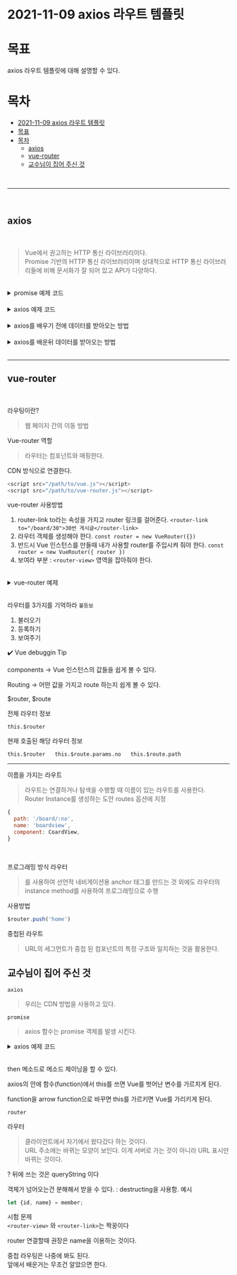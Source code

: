 # 2021-11-09 axios 라우트 템플릿

# 목표
axios 라우트 템플릿에 대해 설명할 수 있다.


# 목차
- [2021-11-09 axios 라우트 템플릿](#2021-11-09-axios-라우트-템플릿)
- [목표](#목표)
- [목차](#목차)
  - [axios](#axios)
  - [vue-router](#vue-router)
  - [교수님이 집어 주신 것](#교수님이-집어-주신-것)

<br>

---

<br>

## axios

<br>

> Vue에서 권고하는 HTTP 통신 라이브러리이다.  
> Promise 기반의 HTTP 통신 라이브러리이며 상대적으로 HTTP 통신 라이브러리들에 비해 문서화가 잘 되어 있고 API가 다양하다.

<br>

<details>
<summary> promise 예제 코드 </summary>
<div markdown = "1">

<br>

```js
// 객체 생성하기
const promise = new Promise((resolve, reject) => {
console.log("Promise");
let f = true;
if (f) resolve("resolve");
// >> then 부분 실행
else reject("reject"); // >> catch 부분 실행
});

promise
.then((data) => { //성공했을때는 then으로 간다.
    console.log("then : " + data);
})
.catch((data) => { // 실패 했을 때는 catch로 간다.
    console.log("catch : " + data);
});
```
</div>
</details>

<br>

<details>
<summary>axios 예제 코드</summary>
<div markdown="1">

<br>

```js
// 객체 생성하기
function axios() {
return new Promise((resolve, reject) => {
    console.log('Promise');
    resolve('success');
    //reject('reject');
});
}
axios()
.then((data) => { //성공시 실행 되는 코드
    console.log('then : ' + data);
})
.catch((data) => { // 실패시 실행 되는 코드
    console.log('catch : ' + data);
})
.finally(() => { //무조건 실행 되는 코드
    console.log('finally');
});
```

<div>
</details>


<br>

<details>
<summary> axios를 배우기 전에 데이터를 받아오는 방법
</summary>
<div markdown = "1">

<br>

```js
const todosURL = "https://jsonplaceholder.typicode.com/todos/1";

const xhr = new XMLHttpRequest();
xhr.open("GET", todosURL); // 주소로 겟 방식으로 간다.
xhr.send();

//   const response = xhr.response; // 데이터를 받아와라 <- 데이터를 받아오기전에 값을 넣기 때문에 response는 값이 존재 하지 않는다
//   console.log(response);
xhr.onload = () => {
// 200이라면 뜻은 정상적으로 데이터가 넘어 왔다면
    if (xhr.status === 200) {
        const response = xhr.response;
        console.log(response);
    }
};
```
</div>
</details>

<br>

<details>
<summary> axios를 배운뒤 데이터를 받아오는 방법
</summary>
<div markdown = "1">

<br>

```js
const todosURL = "https://jsonplaceholder.typicode.com/todos";
const promise = axios(todosURL);
console.log(promise);

promise
// promise에서 받아온 데이터 : response
.then((response) => {
    console.log(response);
    return response.data[0].id;
})
//promise chaining
//id는 위에 then이 retrun 한 값을 받게 된다
//즉, id = response.data[0].id 값을 가지게 된다.
.then((id) => {
    console.log(id);
    return axios.get(`${todosURL}/${id}`);
})
//todo = todolist id가 1인 값을 받아 올 수 있다.
.then((todo) => {
    console.log(todo);
});
```

<br>

</div>
</details>
<br>




---

## vue-router

<br>

라우팅이란?
>웹 페이지 간의 이동 방법

Vue-router 역할
> 라우터는 컴포넌트와 매핑한다.

CDN 방식으로 연결한다.

```js
<script src="/path/to/vue.js"></script>
<script src="/path/to/vue-router.js"></script>
```

vue-router 사용방법

1. router-link to라는 속성을 가지고 router 링크를 걸어준다.
```<router-link to="/board/30">30번 게시글</router-link>```
2. 라우터 객체를 생성해야 한다.
```const router = new VueRouter({}) ```
3. 반드시 Vue 인스턴스를 만들때 내가 사용할 router를 주입시켜 줘야 한다.
```const router = new VueRouter({ router }) ```
4. 보여라 부분 : `<router-view>` 영역을 잡아줘야 한다.

<br>

<details>
<summary> vue-router 예제 </summary>
<div markdown="1">

```js
<!DOCTYPE html>
<html lang="en">
  <head>
    <meta charset="UTF-8" />
    <meta name="viewport" content="width=device-width, initial-scale=1.0" />
    <title>Vue.js</title>
    <style>
      .router-link-exact-active {
        color: red;
      }
    </style>
    <script src="https://unpkg.com/vue/dist/vue.js"></script>
    <script src="https://unpkg.com/vue-router/dist/vue-router.js"></script>
  </head>

  <body>
    <div id="app">
      <h1>SSAFY - Router</h1>
      <p>
        <router-link to="/">HOME</router-link>
        <router-link to="/board">게시판</router-link>
        <router-link to="/qna">QnA</router-link>
        <router-link to="/gallery">갤러리</router-link>
      </p>

      <!-- 현재 라우트에 맞는 컴포넌트가 렌더링 -->
      <router-view></router-view>
    </div>
    <script>
      // 라우트 컴포넌트
      const Main = {
        template: "<div>메인 페이지</div>",
      };
      const Board = {
        template: "<div>자유 게시판</div>",
      };
      const QnA = {
        template: "<div>질문 게시판</div>",
      };
      const Gallery = {
        template: "<div>갤러리 게시판</div>",
      };

      // 라우터 객체 생성
      const router = new VueRouter({
        routes: [
          {
            path: "/",
            component: Main,
          },
          {
            path: "/board",
            component: Board,
          },
          {
            path: "/qna",
            component: QnA,
          },
          {
            path: "/gallery",
            component: Gallery,
          },
        ],
      });

      // Vue 인스턴트 라우터 주입
      const app = new Vue({
        el: "#app",
        router,
      });
    </script>
  </body>
</html>

```
</div>
</details>

<br>

라우터를 3가지를 기억하라 `불등보`
1. 불러오기
2. 등록하기
3. 보여주기

✔️ Vue debuggin Tip    

components -> Vue 인스턴스의 값들을 쉽게 볼 수 있다.

Routing -> 어떤 값을 가지고 route 하는지 쉽게 볼 수 있다.


$router, $route

전체 라우터 정보

```this.$router```

현재 호출된 해당 라우터 정보

```this.$router   this.$route.params.no   this.$route.path```

---

이름을 가지는 라우트 
> 라우트는 연결하거나 탐색을 수행할 때 이름이 있는 라우트를 사용한다.  
> Router Instance를 생성하는 도안  routes 옵션에 지정

```js
{
  path: '/board/:no',
  name: 'boardview',
  component: CoardView,
}
```
<br>

프로그래밍 방식 라우터  
> <router-link>를 사용하여 선언적 네비게이션용 anchor 태그를 만드는 것 외에도 라우터의 instance method를 사용하여 프로그래밍으로 수행

사용방법
```js
$router.push('home')
```


중첩된 라우트  
>URL의 세그먼트가 중첩 된 컴포넌트의 특정 구조와 일치하는 것을 활용한다.





## 교수님이 집어 주신 것

`axios`

>우리는 CDN 방법을 사용하고 있다.


`promise`  

> axios 함수는 promise 객체를 발생 시킨다.

<details>
<summary>axios 예제 코드</summary>
<div markdown="1">

```js
function axios(url) {
    return new Promise((resolve, reject) => {
        console.log(url + ' 호출함');
        setTimeout(() => {
        resolve('처리결과 성공');
        // reject('처리결과 에러');
        }, 3000);
    });
    }

    axios('http://localhost:8000/board')
    .then((data) => { //성공 했을 때
        console.log(data);
    })
    .catch((data) => { //실패 했을 때 
        console.log(data);
    })
    .finally(() => { // 무조건 해야 하는 것
        // 최종 실행할 내용이 있다면 사용한다.
        console.log('마지막 항상 실행');
    });
```
</div>
</details>

<br>


then 메소드로 메소드 체이닝을 할 수 있다.  

axios의 안에 함수(function)에서 this를 쓰면 Vue를 벗어난 변수를 가르치게 된다.

function을 arrow function으로 바꾸면 this를 가르키면 Vue를 가리키게 된다.

`router`  

라우터
> 클라이언트에서 자기에서 왔다갔다 하는 것이다.  
> URL 주소에는 바뀌는 모양이 보인다. 이게 서버로 가는 것이 아니라 URL 표시만 바뀌는 것이다.  

? 뒤에 쓰는 것은 queryString 이다  

객체가 넘어오는건 분해해서 받을 수 있다. : destructing을 사용함.
예시
```js
let {id, name} = member;
```

시험 문제  
`<router-view>` 와 `<router-link>`는 짝꿍이다

router 연결할때 권장은 name을 이용하는 것이다.

중첩 라우팅은 나중에 봐도 된다.  
앞에서 배운거는 무조건 알았으면 한다.  
